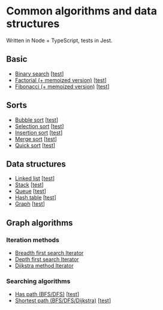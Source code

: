 # Common algorithms and data structures

Written in Node + TypeScript, tests in Jest.

## Basic
+ [Binary search](src/base/binary-search.ts) [[test](src/base/__test/binary-search.test.ts)]
+ [Factorial (+ memoized version)](src/base/factorial.ts) [[test](src/base/__test/factorial.test.ts)]
+ [Fibonacci (+ memoized version)](src/base/fibonacci.ts) [[test](src/base/__test/fibonacci.test.ts)]

## Sorts
+ [Bubble sort](src/sorts/bubble-sort.ts) [[test](src/sorts/__test/sorts.test.ts)]
+ [Selection sort](src/sorts/select-sort.ts) [[test](src/sorts/__test/sorts.test.ts)]
+ [Insertion sort](src/sorts/insertion-sort.ts) [[test](src/sorts/__test/sorts.test.ts)]
+ [Merge sort](src/sorts/merge-sort.ts) [[test](src/sorts/__test/sorts.test.ts)]
+ [Quick sort](src/sorts/quick-sort.ts) [[test](src/sorts/__test/sorts.test.ts)]

## Data structures
+ [Linked list](src/data-structures/DoubleLinkedList) [[test](src/data-structures/DoubleLinkedList/__test__/double-linked-list.test.ts)]
+ [Stack](src/data-structures/Stack/Stack.ts) [[test](src/data-structures/Stack/__test__/stack.test.ts)]
+ [Queue](src/data-structures/Queue/Queue.ts) [[test](src/data-structures/Queue/__test__/queue.test.ts)]
+ [Hash table](src/data-structures/HashTable/HashTable.ts) [[test](src/data-structures/HashTable/__test__/hash-table.test.ts)]
+ [Graph](src/data-structures/Graph/Graph.ts) [[test](src/data-structures/Graph/__test__/graph.test.ts)]

## Graph algorithms
### Iteration methods
+ [Breadth first search Iterator](src/data-structures/Graph/iterator/GraphIteratorBFS.ts)
+ [Depth first search Iterator](src/data-structures/Graph/iterator/GraphIteratorDFS.ts)
+ [Dijkstra method Iterator](src/data-structures/Graph/iterator/GraphIteratorDijkstra.ts)
### Searching algorithms
+ [Has path (BFS/DFS)](src/graph-search/has-path.ts) [[test](src/graph-search/__test/has-path.test.ts)]
+ [Shortest path (BFS/DFS/Dijkstra)](src/graph-search/shortest-path.ts) [[test](src/graph-search/__test/shortest-path.test.ts)]
